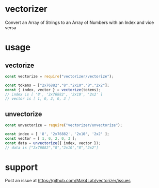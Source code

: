 # vectorizer
Convert an Array of Strings to an Array of Numbers with an Index and vice versa

# usage
## vectorize
```javascript
const vectorize = require("vectorizer/vectorize");

const tokens = ["2x76882","8","2x10","8","2x2"];
const { index, vector } = vectorize(tokens);
// index is [ '8', '2x76882', '2x10', '2x2' ]
// vector is [ 1, 0, 2, 0, 3 ]
```

## unvectorize
```javascript
const unvectorize = require("vectorizer/unvectorize");

const index = [ '8', '2x76882', '2x10', '2x2' ];
const vector = [ 1, 0, 2, 0, 3 ];
const data = unvectorize({ index, vector });
// data is ["2x76882","8","2x10","8","2x2"]
```

# support
Post an issue at https://github.com/Mak4Lab/vectorizer/issues
